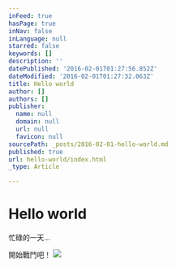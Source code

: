 ```yaml
---
inFeed: true
hasPage: true
inNav: false
inLanguage: null
starred: false
keywords: []
description: ''
datePublished: '2016-02-01T01:27:56.852Z'
dateModified: '2016-02-01T01:27:32.063Z'
title: Hello world
author: []
authors: []
publisher:
  name: null
  domain: null
  url: null
  favicon: null
sourcePath: _posts/2016-02-01-hello-world.md
published: true
url: hello-world/index.html
_type: Article

---
```

# Hello world

忙碌的一天...

開始戰鬥吧！
![](https://the-grid-user-content.s3-us-west-2.amazonaws.com/64ba8034-dbf0-46f3-8ba0-13dbe55a504b.jpg)
